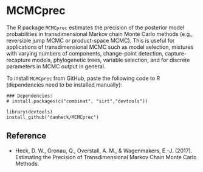# MCMCprec

The R package `MCMCprec` estimates the precision of the posterior model probabilities in transdimensional Markov chain Monte Carlo methods (e.g., reversible jump MCMC or product-space MCMC). This is useful for applications of transdimensional MCMC such as model selection, mixtures with varying numbers of components, change-point detection, capture-recapture models, phylogenetic trees, variable selection, and for discrete parameters in MCMC output in general.

To install `MCMCprec` from GitHub, paste the following code to R (dependencies need to be installed manually):

```
### Dependencies:
# install.packages(c("combinat", "sirt","devtools"))

library(devtools)
install_github("danheck/MCMCprec")
```

## Reference

* Heck, D. W., Gronau, Q., Overstall, A. M., & Wagenmakers, E.-J. (2017). Estimating the Precision of Transdimensional Markov Chain Monte Carlo Methods.
